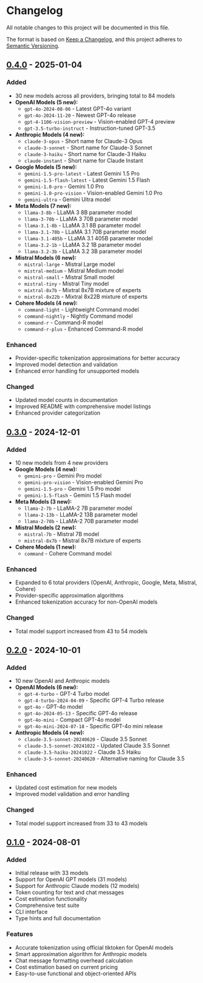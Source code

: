 # Changelog

All notable changes to this project will be documented in this file.

The format is based on [Keep a Changelog](https://keepachangelog.com/en/1.0.0/),
and this project adheres to [Semantic Versioning](https://semver.org/spec/v2.0.0.html).

## [0.4.0] - 2025-01-04

### Added
- 30 new models across all providers, bringing total to 84 models
- **OpenAI Models (5 new):**
  - `gpt-4o-2024-08-06` - Latest GPT-4o variant
  - `gpt-4o-2024-11-20` - Newest GPT-4o release
  - `gpt-4-1106-vision-preview` - Vision-enabled GPT-4 preview
  - `gpt-3.5-turbo-instruct` - Instruction-tuned GPT-3.5
- **Anthropic Models (4 new):**
  - `claude-3-opus` - Short name for Claude-3 Opus
  - `claude-3-sonnet` - Short name for Claude-3 Sonnet
  - `claude-3-haiku` - Short name for Claude-3 Haiku
  - `claude-instant` - Short name for Claude Instant
- **Google Models (5 new):**
  - `gemini-1.5-pro-latest` - Latest Gemini 1.5 Pro
  - `gemini-1.5-flash-latest` - Latest Gemini 1.5 Flash
  - `gemini-1.0-pro` - Gemini 1.0 Pro
  - `gemini-1.0-pro-vision` - Vision-enabled Gemini 1.0 Pro
  - `gemini-ultra` - Gemini Ultra model
- **Meta Models (7 new):**
  - `llama-3-8b` - LLaMA 3 8B parameter model
  - `llama-3-70b` - LLaMA 3 70B parameter model
  - `llama-3.1-8b` - LLaMA 3.1 8B parameter model
  - `llama-3.1-70b` - LLaMA 3.1 70B parameter model
  - `llama-3.1-405b` - LLaMA 3.1 405B parameter model
  - `llama-3.2-1b` - LLaMA 3.2 1B parameter model
  - `llama-3.2-3b` - LLaMA 3.2 3B parameter model
- **Mistral Models (6 new):**
  - `mistral-large` - Mistral Large model
  - `mistral-medium` - Mistral Medium model
  - `mistral-small` - Mistral Small model
  - `mistral-tiny` - Mistral Tiny model
  - `mixtral-8x7b` - Mixtral 8x7B mixture of experts
  - `mixtral-8x22b` - Mixtral 8x22B mixture of experts
- **Cohere Models (4 new):**
  - `command-light` - Lightweight Command model
  - `command-nightly` - Nightly Command model
  - `command-r` - Command-R model
  - `command-r-plus` - Enhanced Command-R model

### Enhanced
- Provider-specific tokenization approximations for better accuracy
- Improved model detection and validation
- Enhanced error handling for unsupported models

### Changed
- Updated model counts in documentation
- Improved README with comprehensive model listings
- Enhanced provider categorization

## [0.3.0] - 2024-12-01

### Added
- 10 new models from 4 new providers
- **Google Models (4 new):**
  - `gemini-pro` - Gemini Pro model
  - `gemini-pro-vision` - Vision-enabled Gemini Pro
  - `gemini-1.5-pro` - Gemini 1.5 Pro model
  - `gemini-1.5-flash` - Gemini 1.5 Flash model
- **Meta Models (3 new):**
  - `llama-2-7b` - LLaMA-2 7B parameter model
  - `llama-2-13b` - LLaMA-2 13B parameter model
  - `llama-2-70b` - LLaMA-2 70B parameter model
- **Mistral Models (2 new):**
  - `mistral-7b` - Mistral 7B model
  - `mistral-8x7b` - Mistral 8x7B mixture of experts
- **Cohere Models (1 new):**
  - `command` - Cohere Command model

### Enhanced
- Expanded to 6 total providers (OpenAI, Anthropic, Google, Meta, Mistral, Cohere)
- Provider-specific approximation algorithms
- Enhanced tokenization accuracy for non-OpenAI models

### Changed
- Total model support increased from 43 to 54 models

## [0.2.0] - 2024-10-01

### Added
- 10 new OpenAI and Anthropic models
- **OpenAI Models (6 new):**
  - `gpt-4-turbo` - GPT-4 Turbo model
  - `gpt-4-turbo-2024-04-09` - Specific GPT-4 Turbo release
  - `gpt-4o` - GPT-4o model
  - `gpt-4o-2024-05-13` - Specific GPT-4o release
  - `gpt-4o-mini` - Compact GPT-4o model
  - `gpt-4o-mini-2024-07-18` - Specific GPT-4o mini release
- **Anthropic Models (4 new):**
  - `claude-3.5-sonnet-20240620` - Claude 3.5 Sonnet
  - `claude-3.5-sonnet-20241022` - Updated Claude 3.5 Sonnet
  - `claude-3.5-haiku-20241022` - Claude 3.5 Haiku
  - `claude-3-5-sonnet-20240620` - Alternative naming for Claude 3.5

### Enhanced
- Updated cost estimation for new models
- Improved model validation and error handling

### Changed
- Total model support increased from 33 to 43 models

## [0.1.0] - 2024-08-01

### Added
- Initial release with 33 models
- Support for OpenAI GPT models (31 models)
- Support for Anthropic Claude models (12 models)
- Token counting for text and chat messages
- Cost estimation functionality
- Comprehensive test suite
- CLI interface
- Type hints and full documentation

### Features
- Accurate tokenization using official tiktoken for OpenAI models
- Smart approximation algorithm for Anthropic models
- Chat message formatting overhead calculation
- Cost estimation based on current pricing
- Easy-to-use functional and object-oriented APIs

[0.4.0]: https://github.com/kactlabs/toksum/compare/v0.3.0...v0.4.0
[0.3.0]: https://github.com/kactlabs/toksum/compare/v0.2.0...v0.3.0
[0.2.0]: https://github.com/kactlabs/toksum/compare/v0.1.0...v0.2.0
[0.1.0]: https://github.com/kactlabs/toksum/releases/tag/v0.1.0
